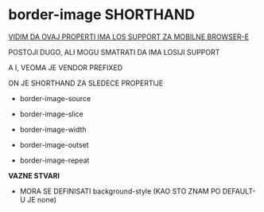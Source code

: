 # border-image SHORTHAND

[VIDIM DA OVAJ PROPERTI IMA LOS SUPPORT ZA MOBILNE BROWSER-E](https://caniuse.com/#search=border-image)

POSTOJI DUGO, ALI MOGU SMATRATI DA IMA LOSIJI SUPPORT

A I, VEOMA JE VENDOR PREFIXED

ON JE SHORTHAND ZA SLEDECE PROPERTIJE

- border-image-source

- border-image-slice

- border-image-width

- border-image-outset

- border-image-repeat

**VAZNE STVARI**

- MORA SE DEFINISATI background-style (KAO STO ZNAM PO DEFAULT-U JE none)

